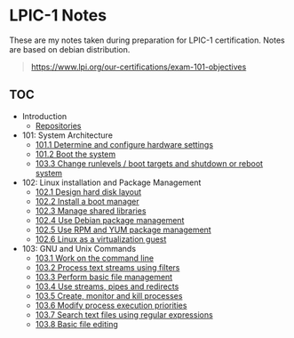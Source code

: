 # LPIC-1 Notes

These are my notes taken during preparation for LPIC-1 certification. Notes are based on debian distribution.

> https://www.lpi.org/our-certifications/exam-101-objectives

## TOC

* Introduction
  * [Repositories](./repositories)
* 101: System Architecture
  * [101.1 Determine and configure hardware settings](./101/1)
  * [101.2 Boot the system](./101/2)
  * [103.3 Change runlevels / boot targets and shutdown or reboot system](./101/3)
* 102: Linux installation and Package Management
  * [102.1 Design hard disk layout](./102/1)
  * [102.2 Install a boot manager](./102/2)
  * [102.3 Manage shared libraries](./102/3)
  * [102.4 Use Debian package management](./102/4)
  * [102.5 Use RPM and YUM package management](./102/5)
  * [102.6 Linux as a virtualization guest](./102/6)
* 103: GNU and Unix Commands
  * [103.1 Work on the command line](./103/1)
  * [103.2 Process text streams using filters](./103/2)
  * [103.3 Perform basic file management](./103/3)
  * [103.4 Use streams, pipes and redirects](./103/4)
  * [103.5 Create, monitor and kill processes](./103/5)
  * [103.6 Modify process execution priorities](./103/6)
  * [103.7 Search text files using regular expressions](./103/7)
  * [103.8 Basic file editing](./103/8)